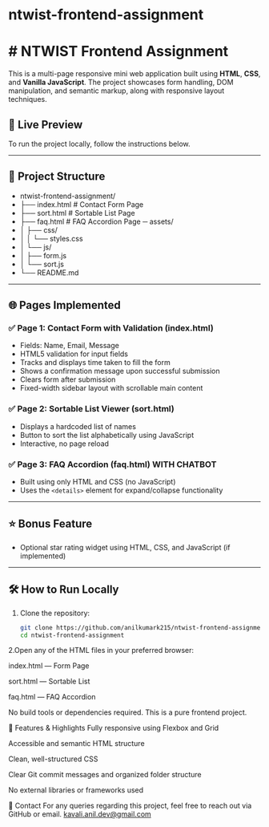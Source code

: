 # ntwist-frontend-assignment
# # NTWIST Frontend Assignment

This is a multi-page responsive mini web application built using **HTML**, **CSS**, and **Vanilla JavaScript**. The project showcases form handling, DOM manipulation, and semantic markup, along with responsive layout techniques.

## 🚀 Live Preview

To run the project locally, follow the instructions below.

---

## 📁 Project Structure

- ntwist-frontend-assignment/
- ├── index.html # Contact Form Page
- ├── sort.html # Sortable List Page
- ├── faq.html # FAQ Accordion Page
─ assets/
- │ ├── css/
- │ │ └── styles.css
- │ └── js/
- │ ├── form.js
- │ └── sort.js
- └── README.md

---

## 🌐 Pages Implemented

### ✅ Page 1: Contact Form with Validation (index.html)

- Fields: Name, Email, Message
- HTML5 validation for input fields
- Tracks and displays time taken to fill the form
- Shows a confirmation message upon successful submission
- Clears form after submission
- Fixed-width sidebar layout with scrollable main content

### ✅ Page 2: Sortable List Viewer (sort.html)

- Displays a hardcoded list of names
- Button to sort the list alphabetically using JavaScript
- Interactive, no page reload

### ✅ Page 3: FAQ Accordion (faq.html)  WITH CHATBOT 

- Built using only HTML and CSS (no JavaScript)
- Uses the `<details>` element for expand/collapse functionality

---

## ⭐ Bonus Feature

- Optional star rating widget using HTML, CSS, and JavaScript (if implemented)

---

## 🛠️ How to Run Locally

1. Clone the repository:
   ```bash
   git clone https://github.com/anilkumark215/ntwist-frontend-assignment.git
   cd ntwist-frontend-assignment

2.Open any of the HTML files in your preferred browser:

index.html — Form Page

sort.html — Sortable List

faq.html — FAQ Accordion

No build tools or dependencies required. This is a pure frontend project.   

🧩 Features & Highlights
Fully responsive using Flexbox and Grid

Accessible and semantic HTML structure

Clean, well-structured CSS

Clear Git commit messages and organized folder structure

No external libraries or frameworks used

📧 Contact
For any queries regarding this project, feel free to reach out via GitHub or email. kavali.anil.dev@gmail.com
